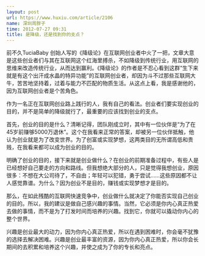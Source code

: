 ```yaml
---
layout: post
url: https://www.huxiu.com/article/2106
name: 深圳周胖子
time: 2012-07-27 09:31
title: 是降级，还是找到你的支点？
---
```

前不久TuciaBaby 创始人写的《降级论》在互联网创业者中火了一把，文章大意是这些创业者们与其在互联网这个红海里搏杀，不如降级到传统行业，用互联网的思维来改造传统行业，从而达到赢利。《降级论》的作者是不忍心看到这群“生下来就是有这个出汗成水晶的特异功能”的互联网创业者，却因为斗不过那些互联网大牛，苦苦地坚持着，过着与能力不匹配的物质生活。从这点上看，我是感谢他的，因为互联网创业者是个苦角色。

作为一名正在互联网创业路上践行的人，我有自己的看法。创业者们要实现创业的目的，并不是简单的降级就行了，最重要的应该找到创业的支点。

首先，创业的目的是什么？清晰记得，团队刚成立时，其中有一位伙伴是“为了在45岁前赚够5000万退休”。这个在我看来正常的答案，却被另一位伙伴抵触，他认为创业就是为了改变世界。为了创富或实现梦想，这两类目的无所谓高低和贵贱，在我看来都可以成为创业的目的。

明确了创业的目的，接下来就是创业做什么？在创业的前期准备过程中，有些人是已经想好自己要走的方向和路线。但我想绝大部分的人，只是觉得我想创业，原因很多：不想在大公司待了，不自由；年轻可以犯错，勇于尝试……这些原因都不让人感觉靠谱。为什么？因为创业不是目的，赚钱或实现梦想才是目的。

那么，在如此残酷的互联网快速竞争中，创业做什么就决定了你能否实现自己创业的目的。所以，我的建议是做自己感兴趣的事情。当然，它必须是你内心真正热爱去做的事情，而不是为了打发时间而培养的兴趣。找到它，你就可以撬动你内心的整个世界。

兴趣是创业最大的动力，因为你内心真正热爱，所以在遇到困难时，你会毫不犹豫的选择去解决困难。兴趣是创业最丰富的资源，因为你内心真正热爱，所以你会长期间的去积累和培养这个兴趣，并使之成为了你的专长和亮点。

